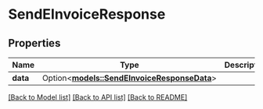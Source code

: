 # SendEInvoiceResponse

## Properties

Name | Type | Description | Notes
------------ | ------------- | ------------- | -------------
**data** | Option<[**models::SendEInvoiceResponseData**](SendEInvoiceResponse_data.md)> |  | [optional]

[[Back to Model list]](../README.md#documentation-for-models) [[Back to API list]](../README.md#documentation-for-api-endpoints) [[Back to README]](../README.md)


